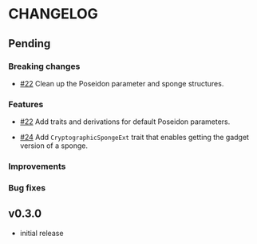 # CHANGELOG

## Pending

### Breaking changes

- [\#22](https://github.com/arkworks-rs/sponge/pull/22) Clean up the Poseidon parameter and sponge structures.

### Features

- [\#22](https://github.com/arkworks-rs/sponge/pull/22) Add traits and derivations for default Poseidon parameters.

- [\#24](https://github.com/arkworks-rs/sponge/pull/24) Add `CryptographicSpongeExt` trait that enables getting the gadget version of a sponge.

### Improvements

### Bug fixes

## v0.3.0

- initial release